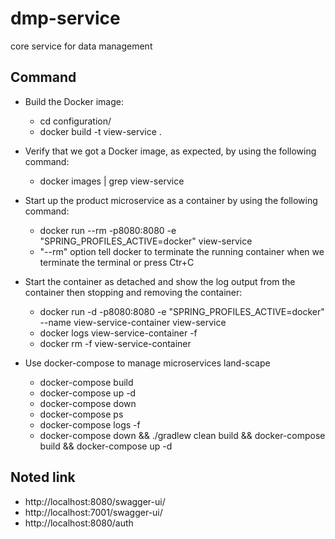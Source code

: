 # dmp-service
core service for data management

## Command
- Build the Docker image:
  - cd configuration/
  - docker build -t view-service .
    
- Verify that we got a Docker image, as expected, by using the following command:
  - docker images | grep view-service  
    
- Start up the product microservice as a container by using the following command:
  - docker run --rm -p8080:8080 -e "SPRING_PROFILES_ACTIVE=docker" view-service
  - "--rm" option tell docker to terminate the running container when we terminate the terminal or press Ctr+C    
  
- Start the container as detached and show the log output from the container then stopping and removing the container:
  - docker run -d -p8080:8080 -e "SPRING_PROFILES_ACTIVE=docker" --name view-service-container view-service
  - docker logs view-service-container -f   
  - docker rm -f view-service-container  

- Use docker-compose to manage microservices land-scape
  - docker-compose build
  - docker-compose up -d
  - docker-compose down
  - docker-compose ps 
  - docker-compose logs -f
  - docker-compose down && ./gradlew clean build && docker-compose build && docker-compose up -d




## Noted link
- http://localhost:8080/swagger-ui/ 
- http://localhost:7001/swagger-ui/
- http://localhost:8080/auth 